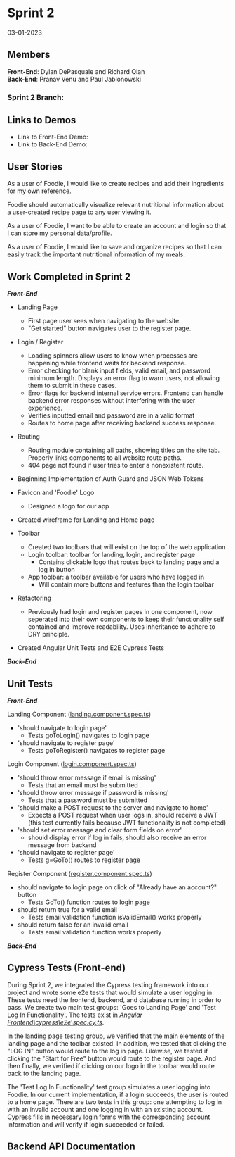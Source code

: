 # Sprint 2
03-01-2023
## Members
**Front-End**: Dylan DePasquale and Richard Qian <br>
**Back-End**: Pranav Venu and Paul Jablonowski

### Sprint 2 Branch:

## Links to Demos
- Link to Front-End Demo:
- Link to Back-End Demo:

## User Stories

As a user of Foodie, I would like to create recipes and add their ingredients for my own reference. <br>

Foodie should automatically visualize relevant nutritional information about a user-created recipe page to any user viewing it. <br>

As a user of Foodie, I want to be able to create an account and login so that I can store my personal data/profile. <br>

As a user of Foodie, I would like to save and organize recipes so that I can easily track the important nutritional information of my meals. <br>


## Work Completed in Sprint 2

***Front-End***<br>
* Landing Page
  * First page user sees when navigating to the website.
  * "Get started" button navigates user to the register page.

* Login / Register
  * Loading spinners allow users to know when processes are happening while frontend waits for backend response.
  * Error checking for blank input fields, valid email, and password  minimum length. Displays an error flag to warn users, not allowing them to submit in these cases.
  * Error flags for backend internal service errors. Frontend can handle backend error responses without interfering with the user experience.
  * Verifies inputted email and password are in a valid format
  * Routes to home page after receiving backend success response.
  
* Routing
  * Routing module containing all paths, showing titles on the site tab. Properly links components to all website route paths.
  * 404 page not found if user tries to enter a nonexistent route.
  
* Beginning Implementation of Auth Guard and JSON Web Tokens

* Favicon and 'Foodie' Logo
  * Designed a logo for our app

* Created wireframe for Landing and Home page

* Toolbar
  * Created two toolbars that will exist on the top of the web application
  * Login toolbar: toolbar for landing, login, and register page
    * Contains clickable logo that routes back to landing page and a log in button
  * App toolbar: a toolbar available for users who have logged in
    * Will contain more buttons and features than the login toolbar

* Refactoring
  * Previously had login and register pages in one component, now seperated into their own components to keep their functionality self contained and improve readability. Uses inheritance to adhere to DRY principle.

* Created Angular Unit Tests and E2E Cypress Tests



***Back-End***


## Unit Tests

***Front-End***<br>

Landing Component ([landing.component.spec.ts](Angular%20Frontend/src/app/landing/landing.component.spec.ts))
* 'should navigate to login page'
  * Tests goToLogin() navigates to login page
* 'should navigate to register page'
  * Tests goToRegister() navigates to register page

Login Component ([login.component.spec.ts](Angular%20Frontend/src/app/login/login.component.spec.ts))
* 'should throw error message if email is missing'
  * Tests that an email must be submitted
* 'should throw error message if password is missing'
  * Tests that a password must be submitted
* 'should make a POST request to the server and navigate to home' 
  * Expects a POST request when user logs in, should receive a JWT (this test currently fails because JWT functionality is not completed)
* 'should set error message and clear form fields on error' 
  * should display error if log in fails, should also receive an error message from backend
* 'should navigate to register page'
  * Tests g=GoTo() routes to register page

Register Component ([register.component.spec.ts](Angular%20Frontend/src/app/register/register.component.spec.ts))
* should navigate to login page on click of "Already have an account?" button
  * Tests GoTo() function routes to login page
* should return true for a valid email
  * Tests email validation function isValidEmail() works properly
* should return false for an invalid email
  * Tests email validation function works properly



***Back-End***<br>


## Cypress Tests (Front-end)

During Sprint 2, we integrated the Cypress testing framework into our project and wrote some e2e tests that would simulate a user logging in. These tests need the frontend, backend, and database running in order to pass. We create two main test groups: 'Goes to Landing Page' and 'Test Log In Functionality'. The tests exist in [*Angular Frontend\cypress\e2e\spec.cy.ts*](Angular%20Frontend/cypress/e2e/spec.cy.ts).

In the landing page testing group, we verified that the main elements of the landing page and the toolbar existed. In addition, we tested that clicking the "LOG IN" button would route to the log in page. Likewise, we tested if clicking the "Start for Free" button would route to the register page. And then finally, we verified if clicking on our logo in the toolbar would route back to the landing page.

The 'Test Log In Functionality' test group simulates a user logging into Foodie. In our current implementation, if a login succeeds, the user is routed to a home page. There are two tests in this group: one attempting to log in with an invalid account and one logging in with an existing account. Cypress fills in necessary login forms with the corresponding account information and will verify if login succeeded or failed.

## Backend API Documentation


